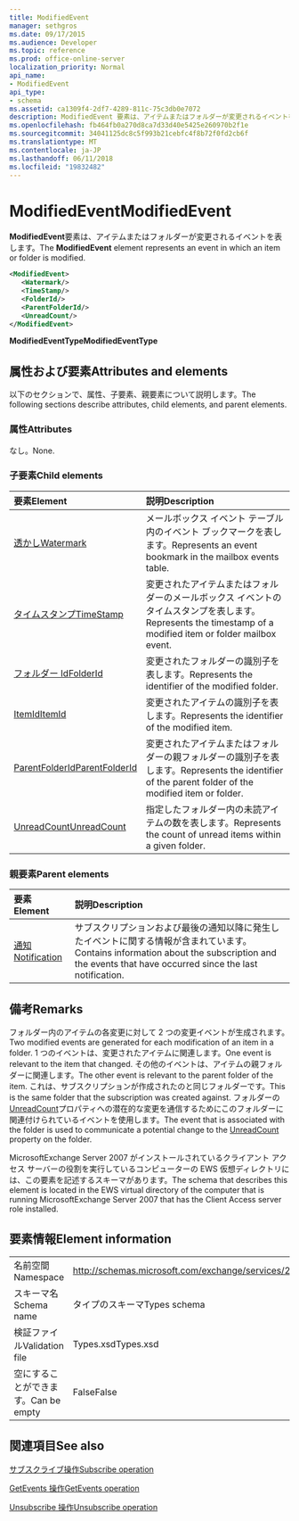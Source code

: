 ```yaml
---
title: ModifiedEvent
manager: sethgros
ms.date: 09/17/2015
ms.audience: Developer
ms.topic: reference
ms.prod: office-online-server
localization_priority: Normal
api_name:
- ModifiedEvent
api_type:
- schema
ms.assetid: ca1309f4-2df7-4289-811c-75c3db0e7072
description: ModifiedEvent 要素は、アイテムまたはフォルダーが変更されるイベントを表します。
ms.openlocfilehash: fb464fb0a270d8ca7d33d40e5425e260970b2f1e
ms.sourcegitcommit: 34041125dc8c5f993b21cebfc4f8b72f0fd2cb6f
ms.translationtype: MT
ms.contentlocale: ja-JP
ms.lasthandoff: 06/11/2018
ms.locfileid: "19832482"
---
```

# <a name="modifiedevent"></a><span data-ttu-id="74cc2-103">ModifiedEvent</span><span class="sxs-lookup"><span data-stu-id="74cc2-103">ModifiedEvent</span></span>

<span data-ttu-id="74cc2-104">**ModifiedEvent**要素は、アイテムまたはフォルダーが変更されるイベントを表します。</span><span class="sxs-lookup"><span data-stu-id="74cc2-104">The **ModifiedEvent** element represents an event in which an item or folder is modified.</span></span> 
  
```xml
<ModifiedEvent>
   <Watermark/>
   <TimeStamp/>
   <FolderId/>
   <ParentFolderId/>
   <UnreadCount/>
</ModifiedEvent>
```

 <span data-ttu-id="74cc2-105">**ModifiedEventType**</span><span class="sxs-lookup"><span data-stu-id="74cc2-105">**ModifiedEventType**</span></span>
## <a name="attributes-and-elements"></a><span data-ttu-id="74cc2-106">属性および要素</span><span class="sxs-lookup"><span data-stu-id="74cc2-106">Attributes and elements</span></span>

<span data-ttu-id="74cc2-107">以下のセクションで、属性、子要素、親要素について説明します。</span><span class="sxs-lookup"><span data-stu-id="74cc2-107">The following sections describe attributes, child elements, and parent elements.</span></span>
  
### <a name="attributes"></a><span data-ttu-id="74cc2-108">属性</span><span class="sxs-lookup"><span data-stu-id="74cc2-108">Attributes</span></span>

<span data-ttu-id="74cc2-109">なし。</span><span class="sxs-lookup"><span data-stu-id="74cc2-109">None.</span></span>
  
### <a name="child-elements"></a><span data-ttu-id="74cc2-110">子要素</span><span class="sxs-lookup"><span data-stu-id="74cc2-110">Child elements</span></span>

|<span data-ttu-id="74cc2-111">**要素**</span><span class="sxs-lookup"><span data-stu-id="74cc2-111">**Element**</span></span>|<span data-ttu-id="74cc2-112">**説明**</span><span class="sxs-lookup"><span data-stu-id="74cc2-112">**Description**</span></span>|
|:-----|:-----|
|[<span data-ttu-id="74cc2-113">透かし</span><span class="sxs-lookup"><span data-stu-id="74cc2-113">Watermark</span></span>](watermark.md) <br/> |<span data-ttu-id="74cc2-114">メールボックス イベント テーブル内のイベント ブックマークを表します。</span><span class="sxs-lookup"><span data-stu-id="74cc2-114">Represents an event bookmark in the mailbox events table.</span></span>  <br/> |
|[<span data-ttu-id="74cc2-115">タイムスタンプ</span><span class="sxs-lookup"><span data-stu-id="74cc2-115">TimeStamp</span></span>](timestamp.md) <br/> |<span data-ttu-id="74cc2-116">変更されたアイテムまたはフォルダーのメールボックス イベントのタイムスタンプを表します。</span><span class="sxs-lookup"><span data-stu-id="74cc2-116">Represents the timestamp of a modified item or folder mailbox event.</span></span>  <br/> |
|[<span data-ttu-id="74cc2-117">フォルダー Id</span><span class="sxs-lookup"><span data-stu-id="74cc2-117">FolderId</span></span>](folderid.md) <br/> |<span data-ttu-id="74cc2-118">変更されたフォルダーの識別子を表します。</span><span class="sxs-lookup"><span data-stu-id="74cc2-118">Represents the identifier of the modified folder.</span></span>  <br/> |
|[<span data-ttu-id="74cc2-119">ItemId</span><span class="sxs-lookup"><span data-stu-id="74cc2-119">ItemId</span></span>](itemid.md) <br/> |<span data-ttu-id="74cc2-120">変更されたアイテムの識別子を表します。</span><span class="sxs-lookup"><span data-stu-id="74cc2-120">Represents the identifier of the modified item.</span></span>  <br/> |
|[<span data-ttu-id="74cc2-121">ParentFolderId</span><span class="sxs-lookup"><span data-stu-id="74cc2-121">ParentFolderId</span></span>](parentfolderid.md) <br/> |<span data-ttu-id="74cc2-122">変更されたアイテムまたはフォルダーの親フォルダーの識別子を表します。</span><span class="sxs-lookup"><span data-stu-id="74cc2-122">Represents the identifier of the parent folder of the modified item or folder.</span></span>  <br/> |
|[<span data-ttu-id="74cc2-123">UnreadCount</span><span class="sxs-lookup"><span data-stu-id="74cc2-123">UnreadCount</span></span>](unreadcount.md) <br/> |<span data-ttu-id="74cc2-124">指定したフォルダー内の未読アイテムの数を表します。</span><span class="sxs-lookup"><span data-stu-id="74cc2-124">Represents the count of unread items within a given folder.</span></span>  <br/> |
   
### <a name="parent-elements"></a><span data-ttu-id="74cc2-125">親要素</span><span class="sxs-lookup"><span data-stu-id="74cc2-125">Parent elements</span></span>

|<span data-ttu-id="74cc2-126">**要素**</span><span class="sxs-lookup"><span data-stu-id="74cc2-126">**Element**</span></span>|<span data-ttu-id="74cc2-127">**説明**</span><span class="sxs-lookup"><span data-stu-id="74cc2-127">**Description**</span></span>|
|:-----|:-----|
|[<span data-ttu-id="74cc2-128">通知</span><span class="sxs-lookup"><span data-stu-id="74cc2-128">Notification</span></span>](notification-ex15websvcsotherref.md) <br/> |<span data-ttu-id="74cc2-129">サブスクリプションおよび最後の通知以降に発生したイベントに関する情報が含まれています。</span><span class="sxs-lookup"><span data-stu-id="74cc2-129">Contains information about the subscription and the events that have occurred since the last notification.</span></span>  <br/> |
   
## <a name="remarks"></a><span data-ttu-id="74cc2-130">備考</span><span class="sxs-lookup"><span data-stu-id="74cc2-130">Remarks</span></span>

<span data-ttu-id="74cc2-131">フォルダー内のアイテムの各変更に対して 2 つの変更イベントが生成されます。</span><span class="sxs-lookup"><span data-stu-id="74cc2-131">Two modified events are generated for each modification of an item in a folder.</span></span> <span data-ttu-id="74cc2-132">1 つのイベントは、変更されたアイテムに関連します。</span><span class="sxs-lookup"><span data-stu-id="74cc2-132">One event is relevant to the item that changed.</span></span> <span data-ttu-id="74cc2-133">その他のイベントは、アイテムの親フォルダーに関連します。</span><span class="sxs-lookup"><span data-stu-id="74cc2-133">The other event is relevant to the parent folder of the item.</span></span> <span data-ttu-id="74cc2-134">これは、サブスクリプションが作成されたのと同じフォルダーです。</span><span class="sxs-lookup"><span data-stu-id="74cc2-134">This is the same folder that the subscription was created against.</span></span> <span data-ttu-id="74cc2-135">フォルダーの[UnreadCount](unreadcount.md)プロパティへの潜在的な変更を通信するためにこのフォルダーに関連付けられているイベントを使用します。</span><span class="sxs-lookup"><span data-stu-id="74cc2-135">The event that is associated with the folder is used to communicate a potential change to the [UnreadCount](unreadcount.md) property on the folder.</span></span> 
  
<span data-ttu-id="74cc2-136">MicrosoftExchange Server 2007 がインストールされているクライアント アクセス サーバーの役割を実行しているコンピューターの EWS 仮想ディレクトリには、この要素を記述するスキーマがあります。</span><span class="sxs-lookup"><span data-stu-id="74cc2-136">The schema that describes this element is located in the EWS virtual directory of the computer that is running MicrosoftExchange Server 2007 that has the Client Access server role installed.</span></span>
  
## <a name="element-information"></a><span data-ttu-id="74cc2-137">要素情報</span><span class="sxs-lookup"><span data-stu-id="74cc2-137">Element information</span></span>

|||
|:-----|:-----|
|<span data-ttu-id="74cc2-138">名前空間</span><span class="sxs-lookup"><span data-stu-id="74cc2-138">Namespace</span></span>  <br/> |http://schemas.microsoft.com/exchange/services/2006/types  <br/> |
|<span data-ttu-id="74cc2-139">スキーマ名</span><span class="sxs-lookup"><span data-stu-id="74cc2-139">Schema name</span></span>  <br/> |<span data-ttu-id="74cc2-140">タイプのスキーマ</span><span class="sxs-lookup"><span data-stu-id="74cc2-140">Types schema</span></span>  <br/> |
|<span data-ttu-id="74cc2-141">検証ファイル</span><span class="sxs-lookup"><span data-stu-id="74cc2-141">Validation file</span></span>  <br/> |<span data-ttu-id="74cc2-142">Types.xsd</span><span class="sxs-lookup"><span data-stu-id="74cc2-142">Types.xsd</span></span>  <br/> |
|<span data-ttu-id="74cc2-143">空にすることができます。</span><span class="sxs-lookup"><span data-stu-id="74cc2-143">Can be empty</span></span>  <br/> |<span data-ttu-id="74cc2-144">False</span><span class="sxs-lookup"><span data-stu-id="74cc2-144">False</span></span>  <br/> |
   
## <a name="see-also"></a><span data-ttu-id="74cc2-145">関連項目</span><span class="sxs-lookup"><span data-stu-id="74cc2-145">See also</span></span>



[<span data-ttu-id="74cc2-146">サブスクライブ操作</span><span class="sxs-lookup"><span data-stu-id="74cc2-146">Subscribe operation</span></span>](subscribe-operation.md)
  
[<span data-ttu-id="74cc2-147">GetEvents 操作</span><span class="sxs-lookup"><span data-stu-id="74cc2-147">GetEvents operation</span></span>](getevents-operation.md)
  
[<span data-ttu-id="74cc2-148">Unsubscribe 操作</span><span class="sxs-lookup"><span data-stu-id="74cc2-148">Unsubscribe operation</span></span>](unsubscribe-operation.md)

